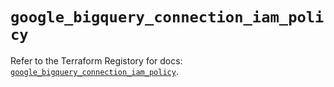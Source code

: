 # `google_bigquery_connection_iam_policy`

Refer to the Terraform Registory for docs: [`google_bigquery_connection_iam_policy`](https://www.terraform.io/docs/providers/google/r/bigquery_connection_iam_policy).
